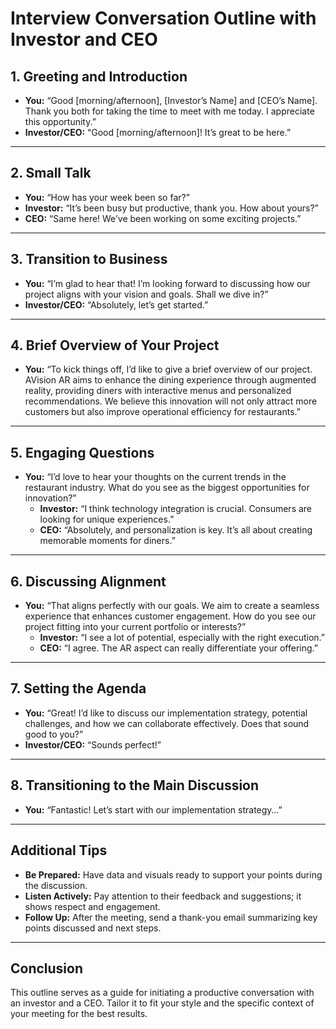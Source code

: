# Interview Conversation Outline with Investor and CEO

## 1. Greeting and Introduction
- **You:** “Good [morning/afternoon], [Investor’s Name] and [CEO’s Name]. Thank you both for taking the time to meet with me today. I appreciate this opportunity.”
- **Investor/CEO:** “Good [morning/afternoon]! It’s great to be here.”

---

## 2. Small Talk
- **You:** “How has your week been so far?”
- **Investor:** “It’s been busy but productive, thank you. How about yours?”
- **CEO:** “Same here! We’ve been working on some exciting projects.”

---

## 3. Transition to Business
- **You:** “I’m glad to hear that! I’m looking forward to discussing how our project aligns with your vision and goals. Shall we dive in?”
- **Investor/CEO:** “Absolutely, let’s get started.”

---

## 4. Brief Overview of Your Project
- **You:** “To kick things off, I’d like to give a brief overview of our project. AVision AR aims to enhance the dining experience through augmented reality, providing diners with interactive menus and personalized recommendations. We believe this innovation will not only attract more customers but also improve operational efficiency for restaurants.”

---

## 5. Engaging Questions
- **You:** “I’d love to hear your thoughts on the current trends in the restaurant industry. What do you see as the biggest opportunities for innovation?”
  - **Investor:** “I think technology integration is crucial. Consumers are looking for unique experiences.”
  - **CEO:** “Absolutely, and personalization is key. It’s all about creating memorable moments for diners.”

---

## 6. Discussing Alignment
- **You:** “That aligns perfectly with our goals. We aim to create a seamless experience that enhances customer engagement. How do you see our project fitting into your current portfolio or interests?”
  - **Investor:** “I see a lot of potential, especially with the right execution.”
  - **CEO:** “I agree. The AR aspect can really differentiate your offering.”

---

## 7. Setting the Agenda
- **You:** “Great! I’d like to discuss our implementation strategy, potential challenges, and how we can collaborate effectively. Does that sound good to you?”
- **Investor/CEO:** “Sounds perfect!”

---

## 8. Transitioning to the Main Discussion
- **You:** “Fantastic! Let’s start with our implementation strategy…”

---

## Additional Tips
- **Be Prepared:** Have data and visuals ready to support your points during the discussion.
- **Listen Actively:** Pay attention to their feedback and suggestions; it shows respect and engagement.
- **Follow Up:** After the meeting, send a thank-you email summarizing key points discussed and next steps.

---

## Conclusion
This outline serves as a guide for initiating a productive conversation with an investor and a CEO. Tailor it to fit your style and the specific context of your meeting for the best results.
